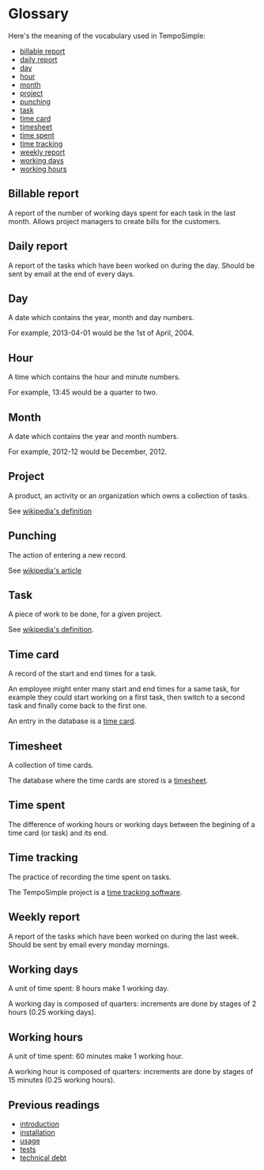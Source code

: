# Glossary

Here's the meaning of the vocabulary used in TempoSimple:

* [billable report](#billable-report)
* [daily report](#daily-report)
* [day](#day)
* [hour](#hour)
* [month](#month)
* [project](#project)
* [punching](#punching)
* [task](#task)
* [time card](#time-card)
* [timesheet](#timesheet)
* [time spent](#time-spent)
* [time tracking](#time-tracking)
* [weekly report](#weekly-report)
* [working days](#working-days)
* [working hours](#working-hours)

## Billable report

A report of the number of working days spent for each task in the last month.
Allows project managers to create bills for the customers.

## Daily report

A report of the tasks which have been worked on during the day. Should be sent
by email at the end of every days.

## Day

A date which contains the year, month and day numbers.

For example, 2013-04-01 would be the 1st of April, 2004.

## Hour

A time which contains the hour and minute numbers.

For example, 13:45 would be a quarter to two.

## Month

A date which contains the year and month numbers.

For example, 2012-12 would be December, 2012.

## Project

A product, an activity or an organization which owns a collection of tasks.

See [wikipedia's definition](http://en.wikipedia.org/wiki/Project#Project_management)

## Punching

The action of entering a new record.

See [wikipedia's article](http://en.wikipedia.org/wiki/Time_clock)

## Task

A piece of work to be done, for a given project.

See [wikipedia's definition](http://en.wikipedia.org/wiki/Task_(project_management)).

## Time card

A record of the start and end times for a task.

An employee might enter many start and end times for a same task, for example
they could start working on a first task, then switch to a second task and
finally come back to the first one.

An entry in the database is a
[time card](http://en.wikipedia.org/wiki/Timesheet#Time_cards).

## Timesheet

A collection of time cards.

The database where the time cards are stored is a
[timesheet](http://en.wikipedia.org/wiki/Timesheet).

## Time spent

The difference of working hours or working days between the begining of a time
card (or task) and its end.

## Time tracking

The practice of recording the time spent on tasks.

The TempoSimple project is a
[time tracking software](http://en.wikipedia.org/wiki/Time_tracking_software).

## Weekly report

A report of the tasks which have been worked on during the last week. Should be
sent by email every monday mornings.

## Working days

A unit of time spent: 8 hours make 1 working day.

A working day is composed of quarters: increments are done by stages of 2 hours
(0.25 working days).

## Working hours

A unit of time spent: 60 minutes make 1 working hour.

A working hour is composed of quarters: increments are done by stages of 15
minutes (0.25 working hours).

## Previous readings

* [introduction](01-introduction.md)
* [installation](02-installation.md)
* [usage](03-usage.md)
* [tests](04-tests.md)
* [technical debt](05-technical-debt.md)
